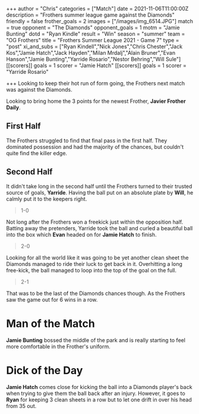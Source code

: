 +++
author = "Chris"
categories = ["Match"]
date = 2021-11-06T11:00:00Z
description = "Frothers summer league game against the Diamonds"
friendly = false
frother_goals = 2
images = ["/images/img_6514.JPG"]
match = true
opponent = "The Diamonds"
opponent_goals = 1
motm = "Jamie Bunting"
dotd =  "Ryan Kindle"
result = "Win"
season = "summer"
team = "OG Frothers"
title = "Frothers Summer League 2021 - Game 7"
type = "post"
xi_and_subs = ["Ryan Kindell","Nick Jones","Chris Chester","Jack Kos","Jamie Hatch","Jack Hayden","Milan Mrdalj","Alain Bruner","Evan Hanson","Jamie Bunting","Yarride Rosario","Nestor Behring","Will Sule"]
[[scorers]]
goals = 1
scorer = "Jamie Hatch"
[[scorers]]
goals = 1
scorer = "Yarride Rosario"


+++
Looking to keep their hot run of form going, the Frothers next match was against the Diamonds.

Looking to bring home the 3 points for the newest Frother, **Javier Frother Daily**.

## First Half

The Frothers struggled to find that final pass in the first half. They dominated possession and had the majority of the chances, but couldn't quite find the killer edge.

## Second Half

It didn't take long in the second half until the Frothers turned to their trusted source of goals, **Yarride**. Having the ball put on an absolute plate by **Will**, he calmly put it to the keepers right.

> 1-0

Not long after the Frothers won a freekick just within the opposition half. Batting away the pretenders, Yarride took the ball and curled a beautiful ball into the box which **Evan** headed on for **Jamie Hatch** to finish.

> 2-0

Looking for all the world like it was going to be yet another clean sheet the Diamonds managed to ride their luck to get back in it. Overhitting a long free-kick, the ball managed to loop into the top of the goal on the full.

> 2-1

That was to be the last of the Diamonds chances though. As the Frothers saw the game out for 6 wins in a row.

# Man of the Match

**Jamie Bunting** bossed the middle of the park and is really starting to feel more comfortable in the Frother's uniform.

# Dick of the Day

**Jamie Hatch** comes close for kicking the ball into a Diamonds player's back when trying to give them the ball back after an injury. However, it goes to **Ryan** for keeping 3 clean sheets in a row but to let one drift in over his head from 35 out.